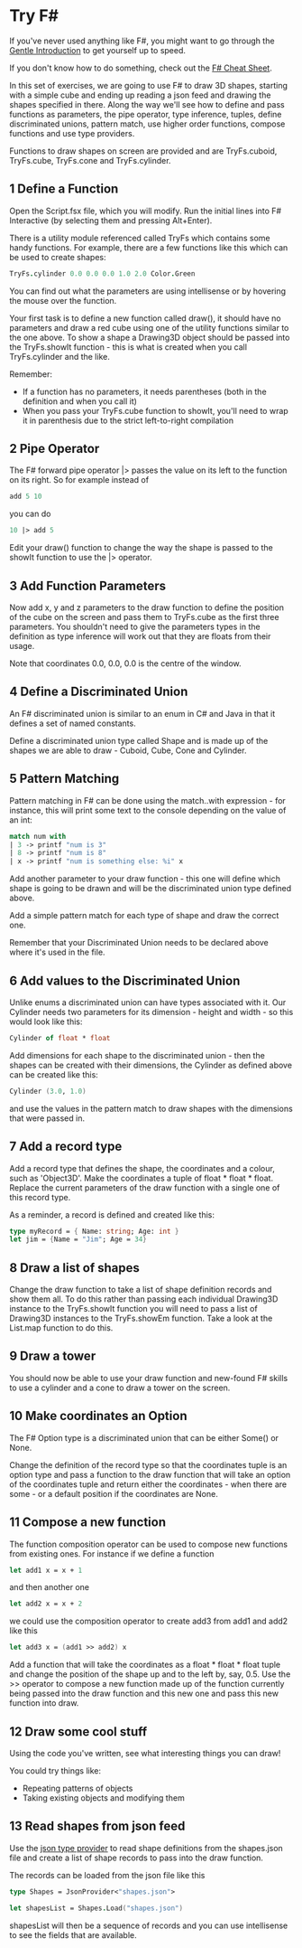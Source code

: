 Try F#
======

If you've never used anything like F#, you might want to go through the [Gentle Introduction](https://github.com/LeedsCodeDojo/TryFSharp/blob/master/Gentle%20Introduction.fsx) to get yourself up to speed.

If you don't know how to do something, check out the [F# Cheat Sheet](http://dungpa.github.io/fsharp-cheatsheet/).

In this set of exercises, we are going to use F# to draw 3D shapes, starting with a simple cube and ending up reading a json feed and drawing the shapes specified in there.  Along the way we'll see how to define and pass functions as parameters, the pipe operator, type inference, tuples, define discriminated unions, pattern match, use higher order functions, compose functions and use type providers.

Functions to draw shapes on screen are provided and are TryFs.cuboid, TryFs.cube, TryFs.cone and TryFs.cylinder.

## 1 Define a Function ##

Open the Script.fsx file, which you will modify.  Run the initial lines into F# Interactive (by selecting them and pressing Alt+Enter).

There is a utility module referenced called TryFs which contains some handy functions.  For example, there are a few functions like this which can be used to create shapes:

``` fsharp
TryFs.cylinder 0.0 0.0 0.0 1.0 2.0 Color.Green
```

You can find out what the parameters are using intellisense or by hovering the mouse over the function.

Your first task is to define a new function called draw(), it should have no parameters and draw a red cube using one of the utility functions similar to the one above.  To show a shape a Drawing3D object should be passed into the TryFs.showIt function - this is what is created when you call TryFs.cylinder and the like.

Remember:
* If a function has no parameters, it needs parentheses (both in the definition and when you call it)
* When you pass your TryFs.cube function to showIt, you'll need to wrap it in parenthesis due to the strict left-to-right compilation

## 2 Pipe Operator ##

The F# forward pipe operator |> passes the value on its left to the function on its right.  So for example instead of
``` fsharp
add 5 10
```
you can do
``` fsharp
10 |> add 5
```

Edit your draw() function to change the way the shape is passed to the showIt function to use the |> operator.

## 3 Add Function Parameters ##

Now add x, y and z parameters to the draw function to define the position of the cube on the screen and pass them to TryFs.cube as the first three parameters.  You shouldn't need to give the parameters types in the definition as type inference will work out that they are floats from their usage. 

Note that coordinates 0.0, 0.0, 0.0 is the centre of the window.

## 4 Define a Discriminated Union ##

An F# discriminated union is similar to an enum in C# and Java in that it defines a set of named constants.

Define a discriminated union type called Shape and is made up of the shapes we are able to draw - Cuboid, Cube, Cone and Cylinder.

## 5 Pattern Matching ##

Pattern matching in F# can be done using the match..with expression - for instance, this will print some text to the console depending on the value of an int:

``` fsharp
match num with
| 3 -> printf "num is 3"
| 8 -> printf "num is 8"
| x -> printf "num is something else: %i" x
```

Add another parameter to your draw function - this one will define which shape is going to be drawn and will be the discriminated union type defined above.

Add a simple pattern match for each type of shape and draw the correct one.

Remember that your Discriminated Union needs to be declared above where it's used in the file.

## 6 Add values to the Discriminated Union ##

Unlike enums a discriminated union can have types associated with it.  Our Cylinder needs two parameters for its dimension - height and width - so this would look like this:

``` fsharp
Cylinder of float * float
```

Add dimensions for each shape to the discriminated union - then the shapes can be created with their dimensions, the Cylinder as defined above can be created like this:

``` fsharp
Cylinder (3.0, 1.0)
```
and use the values in the pattern match to draw shapes with the dimensions that were passed in.

## 7 Add a record type ##

Add a record type that defines the shape, the coordinates and a colour, such as 'Object3D'.  Make the coordinates a tuple of float * float * float.  Replace the current parameters of the draw function with a single one of this record type.

As a reminder, a record is defined and created like this:
``` fsharp
type myRecord = { Name: string; Age: int }
let jim = {Name = "Jim"; Age = 34}
```

## 8 Draw a list of shapes ##

Change the draw function to take a list of shape definition records and show them all.  To do this rather than passing each individual Drawing3D instance to the TryFs.showIt function you will need to pass a list of Drawing3D instances to the TryFs.showEm function.  Take a look at the List.map function to do this.

## 9 Draw a tower ##

You should now be able to use your draw function and new-found F# skills to use a cylinder and a cone to draw a tower on the screen.

## 10 Make coordinates an Option ##

The F# Option type is a discriminated union that can be either Some(<datatype>) or None.

Change the definition of the record type so that the coordinates tuple is an option type and pass a function to the draw function that will take an option of the coordinates tuple and return either the coordinates - when there are some - or a default position if the coordinates are None. 

## 11 Compose a new function ##

The function composition operator can be used to compose new functions from existing ones.  For instance if we define a function

``` fsharp
let add1 x = x + 1
```

and then another one

``` fsharp
let add2 x = x + 2
```

 we could use the composition operator to create add3 from add1 and add2 like this

``` fsharp
let add3 x = (add1 >> add2) x
```

Add a function that will take the coordinates as a float * float * float tuple and change the position of the shape up and to the left by, say, 0.5.  Use the >> operator to compose a new function made up of the function currently being passed into the draw function and this new one and pass this new function into draw.

## 12 Draw some cool stuff ##

Using the code you've written, see what interesting things you can draw!

You could try things like:
* Repeating patterns of objects
* Taking existing objects and modifying them

## 13 Read shapes from json feed ##

Use the [json type provider](http://fsharp.github.io/FSharp.Data/library/JsonProvider.html) to read shape definitions from the shapes.json file and create a list of shape records to pass into the draw function.

The records can be loaded from the json file like this

``` fsharp
type Shapes = JsonProvider<"shapes.json">

let shapesList = Shapes.Load("shapes.json")
```

shapesList will then be a sequence of records and you can use intellisense to see the fields that are available.



